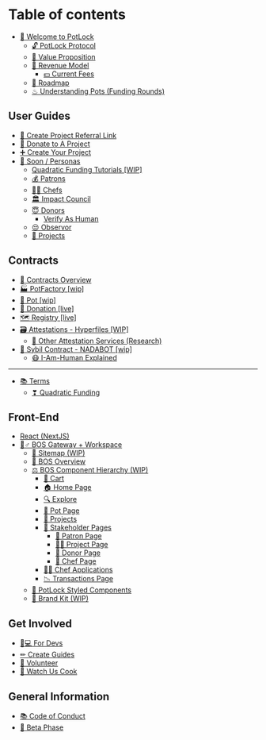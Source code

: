 # Table of contents

* [👋 Welcome to PotLock](README.md)
  * [🔓 PotLock Protocol](welcome-to-potlock/potlock-protocol.md)
  * [🚀 Value Proposition](welcome-to-potlock/value-proposition.md)
  * [💸 Revenue Model](welcome-to-potlock/revenue-model/README.md)
    * [💵 Current Fees](welcome-to-potlock/revenue-model/current-fees.md)
  * [🔮 Roadmap](welcome-to-potlock/roadmap.md)
  * [♨ Understanding Pots (Funding Rounds)](welcome-to-potlock/understanding-pots-funding-rounds.md)

## User Guides

* [💸 Create Project Referral Link](user-guides/create-project-referral-link.md)
* [🙏 Donate to A Project](user-guides/donate-to-a-project.md)
* [➕ Create Your Project](user-guides/create-your-project.md)
* [👀 Soon / Personas](user-guides/soon-personas/README.md)
  * [Quadratic Funding Tutorials \[WIP\]](user-guides/soon-personas/quadratic-funding-tutorials-wip.md)
  * [💰 Patrons](user-guides/soon-personas/patrons.md)
  * [👨🍳 Chefs](user-guides/soon-personas/chefs.md)
  * [🏛 Impact Council](user-guides/soon-personas/impact-council.md)
  * [😇 Donors](user-guides/soon-personas/donors/README.md)
    * [Verify As Human](user-guides/soon-personas/donors/verify-as-human.md)
  * [😒 Observor](user-guides/soon-personas/observor.md)
  * [📐 Projects](user-guides/soon-personas/projects.md)

## Contracts

* [📃 Contracts Overview](contracts/contracts-overview.md)
* [🏭 PotFactory \[wip\]](contracts/potfactory-wip.md)
* [🍲 Pot \[wip\]](contracts/pot-wip.md)
* [🙏 Donation \[live\]](contracts/donation-live.md)
* [🗺 Registry \[live\]](contracts/registry-live.md)
* [🗃 Attestations - Hyperfiles \[WIP\]](contracts/attestation-not-started/README.md)
  * [💬 Other Attestation Services (Research)](contracts/attestation-not-started/other-attestation-services-research.md)
* [🤖 Sybil Contract - NADABOT \[wip\]](contracts/sybil-contract-nadabot-wip/README.md)
  * [😷 I-Am-Human Explained](contracts/sybil-contract-nadabot-wip/i-am-human-explained.md)

***

* [📚 Terms](terms/README.md)
  * [❣ Quadratic Funding](terms/quadratic-funding.md)

## Front-End

* [React (NextJS)](front-end/react-nextjs.md)
* [👷♂ BOS Gateway + Workspace](front-end/setting-up-your-bos-workspace/README.md)
  * [📳 Sitemap (WIP)](front-end/setting-up-your-bos-workspace/sitemap-wip.md)
  * [🍴 BOS Overview](front-end/setting-up-your-bos-workspace/bos-overview.md)
  * [⚖ BOS Component Hierarchy (WIP)](front-end/setting-up-your-bos-workspace/bos-component-hierarchy-wip/README.md)
    * [🛒 Cart](front-end/setting-up-your-bos-workspace/bos-component-hierarchy-wip/cart.md)
    * [🏠 Home Page](front-end/setting-up-your-bos-workspace/bos-component-hierarchy-wip/home-page.md)
    * [🔍 Explore](front-end/setting-up-your-bos-workspace/bos-component-hierarchy-wip/explore.md)
    * [🍲 Pot Page](front-end/setting-up-your-bos-workspace/bos-component-hierarchy-wip/pot-page.md)
    * [📂 Projects](front-end/setting-up-your-bos-workspace/bos-component-hierarchy-wip/projects.md)
    * [📰 Stakeholder Pages](front-end/setting-up-your-bos-workspace/bos-component-hierarchy-wip/stakeholder-pages/README.md)
      * [👔 Patron Page](front-end/setting-up-your-bos-workspace/bos-component-hierarchy-wip/stakeholder-pages/patron-page.md)
      * [👨🏫 Project Page](front-end/setting-up-your-bos-workspace/bos-component-hierarchy-wip/stakeholder-pages/project-page.md)
      * [🙌 Donor Page](front-end/setting-up-your-bos-workspace/bos-component-hierarchy-wip/stakeholder-pages/donor-page.md)
      * [🔪 Chef Page](front-end/setting-up-your-bos-workspace/bos-component-hierarchy-wip/stakeholder-pages/chef-page.md)
    * [👨🍳 Chef Applications](front-end/setting-up-your-bos-workspace/bos-component-hierarchy-wip/chef-applications.md)
    * [📉 Transactions Page](front-end/setting-up-your-bos-workspace/bos-component-hierarchy-wip/transactions-page.md)
  * [💅 PotLock Styled Components](front-end/setting-up-your-bos-workspace/potlock-styled-components.md)
  * [🎁 Brand Kit (WIP)](front-end/setting-up-your-bos-workspace/brand-kit-wip.md)

## Get Involved

* [👩💻 For Devs](get-involved/for-devs.md)
* [✏ Create Guides](get-involved/create-guides.md)
* [💑 Volunteer](get-involved/volunteer.md)
* [👀 Watch Us Cook](get-involved/watch-us-cook.md)

## General Information

* [📚 Code of Conduct](general-information/code-of-conduct.md)
* [🐛 Beta Phase](general-information/beta-phase.md)
